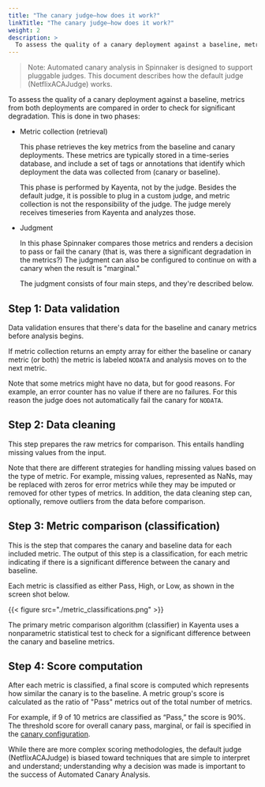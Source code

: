 ```yaml
---
title: "The canary judge—how does it work?"
linkTitle: "The canary judge—how does it work?"
weight: 2
description: >
  To assess the quality of a canary deployment against a baseline, metrics from both deployments are compared in order to check for significant degradation.
---
```



> Note: Automated canary analysis in Spinnaker is designed to support pluggable
> judges. This document describes how the default judge (NetflixACAJudge) works.

To assess the quality of a canary deployment against a baseline, metrics from
both deployments are compared in order to check for significant degradation.
This is done in two phases:

* Metric collection (retrieval)

  This phase retrieves the key metrics from the baseline and canary deployments.
  These metrics are typically stored in a time-series database, and include a
  set of tags or annotations that identify which deployment the data was
  collected from (canary or baseline).

  This phase is performed by Kayenta, not by the judge. Besides the default
  judge, it is possible to plug in a custom judge, and metric collection is not
  the responsibility of the judge. The judge merely receives timeseries from
  Kayenta and analyzes those.

* Judgment

  In this phase Spinnaker compares those metrics and renders a decision to pass
  or fail the canary (that is, was there a significant degradation in the
  metrics?) The judgment can also be configured to continue on with a canary
  when the result is "marginal."

  The judgment consists of four main steps, and they're described below.


## Step 1: Data validation

Data validation ensures that there's data for the baseline and canary metrics
before analysis begins.

If metric collection returns an empty array for either the baseline or canary
metric (or both) the metric is labeled `NODATA` and analysis moves on to the
next metric.

Note that some metrics might have no data, but for good reasons. For example, an
error counter has no value if there are no failures. For this reason the judge
does not automatically fail the canary for `NODATA`.

## Step 2: Data cleaning

This step prepares the raw metrics for comparison. This entails handling missing
values from the input.

Note that there are different strategies for handling missing values based on
the type of metric. For example, missing values, represented as NaNs, may be
replaced with zeros for error metrics while they may be imputed or removed for
other types of metrics. In addition, the data cleaning step can, optionally,
remove outliers from the data before comparison.

## Step 3: Metric comparison (classification)

This is the step that compares the canary and baseline data for each included
metric. The output of this step is a classification, for each metric indicating
if there is a significant difference between the canary and baseline.

Each metric is classified as either Pass, High, or Low, as shown in the
screen shot below.

{{< figure src="./metric_classifications.png" >}}

The primary metric comparison algorithm (classifier) in Kayenta uses a
nonparametric statistical test to check for a significant difference between the
canary and baseline metrics.

## Step 4: Score computation

After each metric is classified, a final score is computed which represents how
similar the canary is to the baseline. A metric group's score is calculated as
the ratio of "Pass" metrics out of the total number of metrics.

For example, if 9 of 10 metrics are classified as “Pass,” the score is 90%. The
threshold score for overall canary pass, marginal, or fail is specified in the
[canary configuration](/docs/v1/guides/user/canary/config/).

While there are more complex scoring methodologies, the default judge
(NetflixACAJudge) is biased toward techniques that are simple to interpret and
understand; understanding why a decision was made is important to the success of
Automated Canary Analysis.
